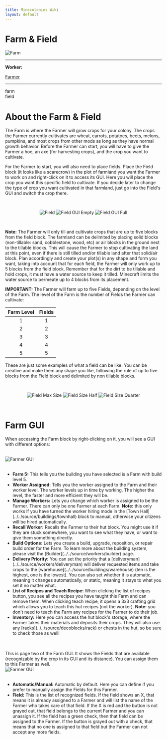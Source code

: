 ```yaml
---
title: Minecolonies Wiki
layout: default
---
```

# Farm & Field

<div class="infobox box text-center">
    <img src="../../assets/images/buildings/farm.png" alt="Farm" />
    <hr />
    <div class="row section-text text-left">
        <div class="col">
        <p><strong>Worker:</strong></p>
        </div>
        <div class="col">
        <p><a href="../workers/farmer">Farmer</a></p>
        </div>
    </div>
    <hr />
    <recipe>farm</recipe>
    <br>
    <recipe>field</recipe>
</div>

# About the Farm & Field

The Farm is where the Farmer will grow crops for your colony. The crops the Farmer currently cultivates are wheat, carrots, potatoes, beets, melons, pumpkins, and most crops from other mods as long as they have normal growth behavior. Before the Farmer can start, you will have to give the Farmer a hoe, an axe (for harvesting crops), and the crop you want to cultivate. 

For the Farmer to start, you will also need to place fields. Place the Field block (it looks like a scarecrow) in the plot of farmland you want the Farmer to work on and right-click on it to access its GUI. Here you will place the crop you want this specific field to cultivate. If you decide later to change the type of crop you want cultivated in that farmland, just go into the Field's GUI and switch the crop there. 

<br>
<p style="text-align:center;"><img src="../../assets/images/gui/field.png" alt="Field">    <img src="../../assets/images/gui/fieldgui1.png" alt="Field GUI Empty">    <img src="../../assets/images/gui/fieldgui2.png" alt="Field GUI Full"></p>
<br>

**Note:** The Farmer will only till and cultivate crops that are up to five blocks from the field block. The farmland can be delimited by placing solid blocks (non-tillable: sand, cobblestone, wood, etc) or air blocks in the ground next to the tillable blocks. This will cause the Farmer to stop cultivating the land at this point, even if there is still tilled and/or tillable land after that solid/air block. Plan accordingly and create your plot(s) in any shape and form you want, taking into account that for each field, the Farmer will only work up to 5 blocks from the field block. Remember that for the dirt to be tillable and hold crops, it must have a water source to keep it tilled. Minecraft limits the water source to permeate up to 4 blocks from its placement.

**IMPORTANT:** The Farmer will farm up to five Fields, depending on the level of the Farm. The level of the Farm is the number of Fields the Farmer can cultivate:

| Farm Level | Fields |
| :-----: |  :-----: | 
| 1 | 1 |
| 2 | 2 |
| 3 | 3 |
| 4 | 4 |
| 5 | 5 |

These are just some examples of what a field can be like. You can be creative and make them any shape you like, following the rule of up to five blocks from the Field block and delimited by non tillable blocks.

<br>
<p style="text-align:center;"><img src="../../assets/images/gui/plot_max.png" alt="Field Max Size">    <img src="../../assets/images/gui/plot_half.png" alt="Field Size Half">    <img src="../../assets/images/gui/plot_quater.png" alt="Field Size Quarter"></p>
<br>

# Farm GUI

When accessing the Farm block by right-clicking on it, you will see a GUI with different options:

<br>
<div class="row">
  <div class="col-sm-12 col-md">
    <img src="../../assets/images/gui/farmgui1.png" class="img-fluid mx-auto" alt="Farmer GUI">
  </div>
  <div class="col-sm-12 col-md">
   <br>
    <ul>
      <li><strong>Farm 5:</strong> This tells you the building you have selected is a Farm with build level 5.</li>
      <li><strong>Worker Assigned:</strong> Tells you the worker assigned to the Farm and their worker level. The worker levels up in time by working. The higher the level, the faster and more efficient they will be.</li>
          <li><strong>Manage Workers:</strong> Lets you change which worker is assigned to be the Farmer. There can only be one Farmer at each Farm. <b>Note:</b> this only works if you have turned the worker hiring mode in the [Town Hall](../../source/buildings/townhall) block to manual, otherwise your citizens will be hired automatically.</li>
      <li><strong>Recall Worker:</strong> Recalls the Farmer to their hut block. You might use it if they are stuck somewhere, you want to see what they have, or want to give them something directly.</li>
      <li><strong>Build Options:</strong> Lets you create a build, upgrade, reposition, or repair build order for the Farm. To learn more about the building system, please visit the [Builder](../../source/workers/builder) page.</li>
      <li><strong>Delivery Priority:</strong> You can set the priority that a [deliveryman](../../source/workers/deliveryman) will deliver requested items and take crops to the [warehouse](../../source/buildings/warehouse) (ten is the highest, one is the lowest). You can also set whether it is automatic, meaning it changes automatically, or static, meaning it stays to what you set it no matter what.</li>
      <li><strong>List of Recipes and Teach Recipe:</strong> When clicking the list of recipes button, you see all the recipes you have taught this Farm and can remove them. When clicking teach recipe, it opens a 3x3 crafting grid which allows you to teach this hut recipes (not the worker). <b>Note:</b> you don't need to teach the Farm any recipes for the Farmer to do their job.</li>
      <li><strong>Inventory:</strong> Here you can access the hut block's storage, where the Farmer takes their materials and deposits their crops. They will also use any [racks](../../source/decoblocks/rack) or chests in the hut, so be sure to check those as well!</li>
    </ul>
  </div>
</div>
<br><br>
This is page two of the Farm GUI. It shows the Fields that are available (recognizable by the crop in its GUI and its distance). You can assign them to this Farmer as well.

<br>
<div class="row">
  <div class="col-sm-12 col-md">
    <img src="../../assets/images/gui/farmgui2.png" class="img-fluid mx-auto" alt="Farmer GUI">
  </div>
  <div class="col-sm-12 col-md">
    <br>
    <ul>
      <li><b>Automatic/Manual:</b> Automatic by default. Here you can define if you prefer to manually assign the Fields for this Farmer.</li>
      <li><b>Field:</b> This is the list of recognized fields. If the field shows an X, that means it is already assigned to a Farmer and will list the name of the Farmer who takes care of that field. If the X is red and the button is not grayed out, that field belongs to the current Farmer and you can unassign it. If the field has a green check, then that field can be assigned to the Farmer. If the button is grayed out with a check, that means that no one is assigned to that field but the Farmer can not accept any more fields.</li>
    </ul>
  </div>
</div>  
  <br>
  
